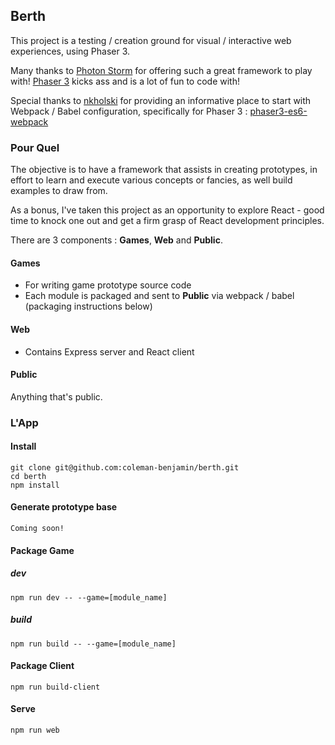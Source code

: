 ## Berth

This project is a testing / creation ground for visual / interactive web experiences, using Phaser 3.

Many thanks to [Photon Storm](https://github.com/photonstorm) for offering such a great framework to play with! [Phaser 3](https://github.com/photonstorm/phaser) kicks ass and is a lot of fun to code with!

Special thanks to [nkholski](https://github.com/nkholski/phaser3-es6-webpack) for providing an informative place to start with Webpack / Babel configuration, specifically for Phaser 3 : [phaser3-es6-webpack](https://github.com/nkholski/phaser3-es6-webpack)

### Pour Quel

The objective is to have a framework that assists in creating prototypes, in effort to learn and execute various concepts or fancies, as well build examples to draw from.

As a bonus, I've taken this project as an opportunity to explore React - good time to knock one out and get a firm grasp of React development principles.

There are 3 components : **Games**, **Web** and **Public**.

#### Games
- For writing game prototype source code
- Each module is packaged and sent to **Public** via webpack / babel (packaging instructions below)

#### Web
- Contains Express server and React client

#### Public
Anything that's public.

### L'App

#### Install
```
git clone git@github.com:coleman-benjamin/berth.git
cd berth
npm install
```

#### Generate prototype base
```
Coming soon!
```

#### Package Game
##### dev
```
npm run dev -- --game=[module_name]
```
##### build
```
npm run build -- --game=[module_name]
```

#### Package Client
```
npm run build-client
```

#### Serve
```
npm run web
```
